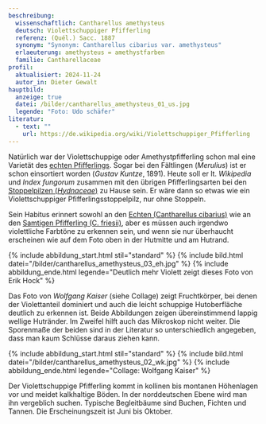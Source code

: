 ```yaml
---
beschreibung:
  wissenschaftlich: Cantharellus amethysteus
  deutsch: Violettschuppiger Pfifferling
  referenz: (Quél.) Sacc. 1887
  synonym: "Synonym: Cantharellus cibarius var. amethysteus"
  erlaeuterung: amethysteus = amethystfarben
  familie: Cantharellaceae
profil:
  aktualisiert: 2024-11-24
  autor_in: Dieter Gewalt
hauptbild:
  anzeige: true
  datei: /bilder/cantharellus_amethysteus_01_us.jpg
  legende: "Foto: Udo schäfer"
literatur:
  - text: ""
    url: https://de.wikipedia.org/wiki/Violettschuppiger_Pfifferling
---
```

Natürlich war der Violettschuppige oder Amethystpfifferling schon mal eine Varietät des [echten Pfifferlings](/pilze/cantharellus-cibarius-pfifferling). Sogar bei den Fältlingen (*Merulius*) ist er schon einsortiert worden (*Gustav Kuntze*, 1891). Heute soll er lt. *Wikipedia* und *Index fungorum* zusammen mit den übrigen Pfifferlingsarten bei den [Stoppelpilzen (*Hydnaceae*)](/pilze/hydnum-repandum-semmelstoppelpilz) zu Hause sein. Er wäre dann so etwas wie ein Violettschuppiger Pfifferlingsstoppelpilz, nur ohne Stoppeln.

Sein Habitus erinnert sowohl an den [Echten (Cantharellus cibarius)](/pilze/cantharellus-cibarius-pfifferling) wie an den [Samtigen Pfifferling (C. friesii)](/pilze/cantharellus-friesii-samtiger-pfifferling), aber es müssen auch irgendwo violettliche Farbtöne zu erkennen sein, und wenn sie nur überhaucht erscheinen wie auf dem Foto oben in der Hutmitte und am Hutrand.

{% include abbildung_start.html stil="standard" %}
{% include bild.html datei="/bilder/cantharellus_amethysteus_03_eh.jpg" %}
{% include abbildung_ende.html legende="Deutlich mehr Violett zeigt dieses Foto von Erik Hock" %}

Das Foto von *Wolfgang Kaiser* (siehe Collage) zeigt Fruchtkörper, bei denen der Violettanteil dominiert und auch die leicht schuppige Hutoberfläche deutlich zu erkennen ist. Beide Abbildungen zeigen übereinstimmend lappig wellige Hutränder. Im Zweifel hilft auch das Mikroskop nicht weiter. Die Sporenmaße der beiden sind in der Literatur so unterschiedlich angegeben, dass man kaum Schlüsse daraus ziehen kann.

{% include abbildung_start.html stil="standard" %}
{% include bild.html datei="/bilder/cantharellus_amethysteus_02_wk.jpg" %}
{% include abbildung_ende.html legende="Collage: Wolfgang Kaiser" %}

Der Violettschuppige Pfifferling kommt in kollinen bis montanen Höhenlagen vor und meidet kalkhaltige Böden. In der norddeutschen Ebene wird man ihn vergeblich suchen. Typische Begleitbäume sind Buchen, Fichten und Tannen. Die Erscheinungszeit ist Juni bis Oktober.